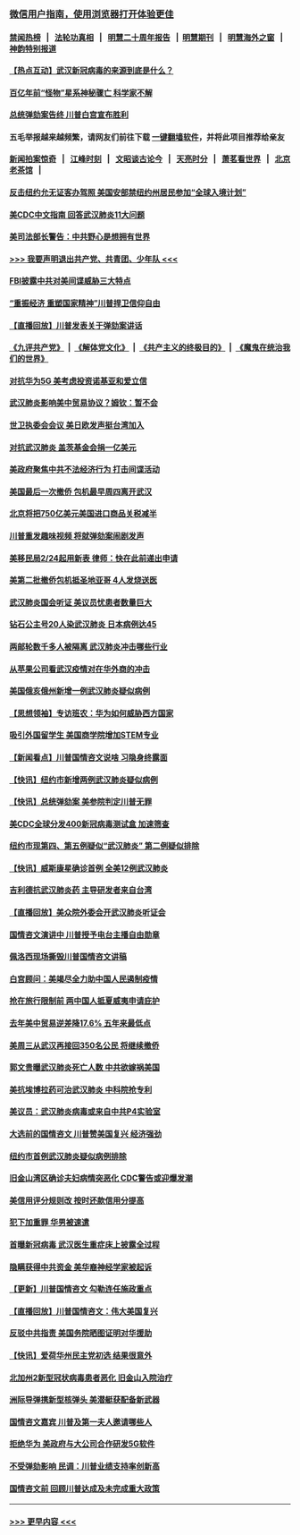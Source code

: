 ### [微信用户指南，使用浏览器打开体验更佳](https://github.com/gfw-breaker/banned-news1/blob/master/indexes/wechat-guide.md?t=0)
#### [禁闻热榜](热点新闻.md?t=0)  &nbsp;&nbsp;|&nbsp;&nbsp; [法轮功真相](https://github.com/gfw-breaker/truth/blob/master/README.md?t=0) &nbsp;&nbsp;|&nbsp;&nbsp; [明慧二十周年报告](https://github.com/gfw-breaker/mh-reports/blob/master/README.md?t=0) &nbsp;&nbsp;|&nbsp;&nbsp;[明慧期刊](https://github.com/gfw-breaker/mh-qikan) &nbsp;&nbsp;|&nbsp;&nbsp; [明慧海外之窗](https://github.com/gfw-breaker/mh-news/blob/master/README.md?t=0) &nbsp;&nbsp;|&nbsp;&nbsp; [神韵特别报道](https://github.com/gfw-breaker/mh-news/blob/master/shenyun.md?t=0)
#### [【热点互动】武汉新冠病毒的来源到底是什么？](../pages/nsc412/n11849749.md?t=02070733) 
#### [百亿年前“怪物”星系神秘骤亡 科学家不解](../pages/nsc412/n11849863.md?t=02070733) 
#### [总统弹劾案告终 川普白宫宣布胜利](../pages/nsc412/n11849985.md?t=02070733) 
#### 五毛举报越来越频繁，请网友们前往下载 [一键翻墙软件](https://github.com/gfw-breaker/ssr-accounts)，并将此项目推荐给亲友
#### [新闻拍案惊奇](https://github.com/gfw-breaker/banned-news1/blob/master/pages/link4.md) &nbsp;&nbsp;|&nbsp;&nbsp; [江峰时刻](https://github.com/gfw-breaker/banned-news1/blob/master/pages/link4.md) &nbsp;&nbsp;|&nbsp;&nbsp; [文昭谈古论今](https://github.com/gfw-breaker/banned-news1/blob/master/pages/link4.md) &nbsp;&nbsp;|&nbsp;&nbsp; [天亮时分](https://github.com/gfw-breaker/banned-news1/blob/master/pages/link4.md) &nbsp;&nbsp;|&nbsp;&nbsp; [萧茗看世界](https://github.com/gfw-breaker/banned-news1/blob/master/pages/link4.md) &nbsp;&nbsp;|&nbsp;&nbsp; [北京老茶馆](https://github.com/gfw-breaker/banned-news1/blob/master/pages/link4.md) &nbsp;&nbsp;|&nbsp;&nbsp; 
#### [反击纽约允无证客办驾照  美国安部禁纽约州居民参加“全球入境计划”](../pages/nsc412/n11849828.md?t=02070733) 
#### [美CDC中文指南 回答武汉肺炎11大问题](../pages/nsc412/n11849703.md?t=02070733) 
#### [美司法部长警告：中共野心是想拥有世界](../pages/nsc412/n11849769.md?t=02070733) 
#### [>>> 我要声明退出共产党、共青团、少年队 <<<](https://github.com/begood0513/goodnews/blob/master/quit/letter.md) 
#### [FBI披露中共对美间谍威胁三大特点](../pages/nsc412/n11849700.md?t=02070733) 
#### [“重振经济 重塑国家精神”川普捍卫信仰自由](../pages/nsc412/n11849641.md?t=02070733) 
#### [【直播回放】川普发表关于弹劾案讲话](../pages/nsc412/n11849472.md?t=02070733) 
#### [《九评共产党》](https://github.com/begood0513/9ping.md/blob/master/README.md) &nbsp;|&nbsp; [《解体党文化》](../../../../jtdwh.md/blob/master/README.md)  &nbsp;|&nbsp; [《共产主义的终极目的》](../../../../gczydzjmd.md/blob/master/README.md) &nbsp;|&nbsp; [《魔鬼在统治我们的世界》](../../../../mgztzwmdsj.md/blob/master/README.md) 
#### [对抗华为5G 美考虑投资诺基亚和爱立信](../pages/nsc412/n11849510.md?t=02070733) 
#### [武汉肺炎影响美中贸易协议？姆钦：暂不会](../pages/nsc412/n11849497.md?t=02070733) 
#### [世卫执委会会议 美日欧发声挺台湾加入](../pages/nsc412/n11849433.md?t=02070733) 
#### [对抗武汉肺炎 盖茨基金会捐一亿美元](../pages/nsc412/n11848953.md?t=02070733) 
#### [美政府聚焦中共不法经济行为 打击间谍活动](../pages/nsc412/n11849322.md?t=02070733) 
#### [美国最后一次撤侨 包机最早周四离开武汉](../pages/nsc412/n11849395.md?t=02070733) 
#### [北京将把750亿美元美国进口商品关税减半](../pages/nsc412/n11848896.md?t=02070733) 
#### [川普重发趣味视频 将就弹劾案闹剧发声](../pages/nsc412/n11848715.md?t=02070733) 
#### [美移民局2/24起用新表  律师：快在此前递出申请](../pages/nsc412/n11848220.md?t=02070733) 
#### [美第二批撤侨包机抵圣地亚哥 4人发烧送医](../pages/nsc412/n11847923.md?t=02070733) 
#### [武汉肺炎国会听证 美议员忧患者数量巨大](../pages/nsc412/n11844851.md?t=02070733) 
#### [钻石公主号20人染武汉肺炎 日本病例达45](../pages/nsc412/n11847823.md?t=02070733) 
#### [两邮轮数千多人被隔离 武汉肺炎冲击哪些行业](../pages/nsc412/n11847456.md?t=02070733) 
#### [从苹果公司看武汉疫情对在华外商的冲击](../pages/nsc412/n11847586.md?t=02070733) 
#### [美国俄亥俄州新增一例武汉肺炎疑似病例](../pages/nsc412/n11847714.md?t=02070733) 
#### [【思想领袖】专访班农：华为如何威胁西方国家](../pages/nsc412/n11847306.md?t=02070733) 
#### [吸引外国留学生 美国商学院增加STEM专业](../pages/nsc412/n11847417.md?t=02070733) 
#### [【新闻看点】川普国情咨文说啥 习隐身终露面](../pages/nsc412/n11847016.md?t=02070733) 
#### [【快讯】纽约市新增两例武汉肺炎疑似病例](../pages/nsc412/n11847250.md?t=02070733) 
#### [【快讯】总统弹劾案 美参院判定川普无罪](../pages/nsc412/n11847316.md?t=02070733) 
#### [美CDC全球分发400新冠病毒测试盒 加速筛查](../pages/nsc412/n11847260.md?t=02070733) 
#### [纽约市现第四、第五例疑似“武汉肺炎”   第二例疑似排除](../pages/nsc412/n11847332.md?t=02070733) 
#### [【快讯】威斯康星确诊首例 全美12例武汉肺炎](../pages/nsc412/n11847162.md?t=02070733) 
#### [吉利德抗武汉肺炎药 主导研发者来自台湾](../pages/nsc412/n11847064.md?t=02070733) 
#### [【直播回放】美众院外委会开武汉肺炎听证会](../pages/nsc412/n11846727.md?t=02070733) 
#### [国情咨文演讲中 川普授予电台主播自由勋章](../pages/nsc412/n11846815.md?t=02070733) 
#### [佩洛西现场撕毁川普国情咨文讲稿](../pages/nsc412/n11846724.md?t=02070733) 
#### [白宫顾问：美竭尽全力助中国人民遏制疫情](../pages/nsc412/n11846756.md?t=02070733) 
#### [抢在旅行限制前 两中国人抵夏威夷申请庇护](../pages/nsc412/n11846866.md?t=02070733) 
#### [去年美中贸易逆差降17.6% 五年来最低点](../pages/nsc412/n11846755.md?t=02070733) 
#### [美周三从武汉再接回350名公民 将继续撤侨](../pages/nsc412/n11846705.md?t=02070733) 
#### [郭文贵曝武汉肺炎死亡人数 中共欲嫁祸美国](../pages/nsc412/n11846240.md?t=02070733) 
#### [美抗埃博拉药可治武汉肺炎 中科院抢专利](../pages/nsc412/n11846409.md?t=02070733) 
#### [美议员：武汉肺炎病毒或来自中共P4实验室](../pages/nsc412/n11846043.md?t=02070733) 
#### [大选前的国情咨文 川普赞美国复兴 经济强劲](../pages/nsc412/n11845526.md?t=02070733) 
#### [纽约市首例武汉肺炎疑似病例排除](../pages/nsc412/n11844989.md?t=02070733) 
#### [旧金山湾区确诊夫妇病情突恶化 CDC警告或迎爆发潮](../pages/nsc412/n11845730.md?t=02070733) 
#### [美信用评分规则改  按时还款信用分提高](../pages/nsc412/n11845488.md?t=02070733) 
#### [犯下加重罪 华男被速遣](../pages/nsc412/n11845476.md?t=02070733) 
#### [首曝新冠病毒 武汉医生重症床上披露全过程](../pages/nsc412/n11845150.md?t=02070733) 
#### [隐瞒获得中共资金 美华裔神经学家被起诉](../pages/nsc412/n11844879.md?t=02070733) 
#### [【更新】川普国情咨文 勾勒连任施政重点](../pages/nsc412/n11845223.md?t=02070733) 
#### [【直播回放】川普国情咨文：伟大美国复兴](../pages/nsc412/n11842079.md?t=02070733) 
#### [反驳中共指责 美国务院晒图证明对华援助](../pages/nsc412/n11844859.md?t=02070733) 
#### [【快讯】爱荷华州民主党初选 结果很意外](../pages/nsc412/n11844878.md?t=02070733) 
#### [北加州2新型冠状病毒患者恶化 旧金山入院治疗](../pages/nsc412/n11844842.md?t=02070733) 
#### [洲际导弹携新型核弹头 美潜艇获配备新武器](../pages/nsc412/n11844680.md?t=02070733) 
#### [国情咨文嘉宾 川普及第一夫人邀请哪些人](../pages/nsc412/n11844712.md?t=02070733) 
#### [拒绝华为 美政府与大公司合作研发5G软件](../pages/nsc412/n11844625.md?t=02070733) 
#### [不受弹劾影响 民调：川普业绩支持率创新高](../pages/nsc412/n11844622.md?t=02070733) 
#### [国情咨文前 回顾川普达成及未完成重大政策](../pages/nsc412/n11844581.md?t=02070733) 

----
#### [ >>> 更早内容 <<< ](../indexes/nsc412-earlier.md)
